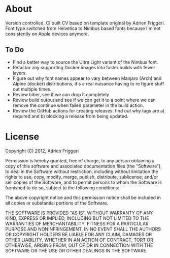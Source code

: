 # About

Version controlled, CI built CV based on template original by Adrien Friggeri.  Font type switched from Helvetica to Nimbus based fonts because I'm not consistently on Apple devices anymore.

## To Do

- Find a better way to source the Ultra Light variant of the Nimbus font. 
- Refactor any supporting Docker images into faster builds with fewer layers.
- Figure out why font names appear to vary between Manjaro (Arch) and Alpine (docker) distributions, it's a real nuisance having to re figure stuff out multiple times.
- Review biber, see if we can drop it completely
- Review build output and see if we can get it to a point where we can remove the continue when failed parameter in the build action.
- Review the GitHub actions for creating releases: find out why tags are a) required and b) blocking a release from being updated.


# License

Copyright (C) 2012, Adrien Friggeri

Permission is hereby granted, free of charge, to any person obtaining a copy of this software and associated documentation files (the "Software"), to deal in the Software without restriction, including without limitation the rights to use, copy, modify, merge, publish, distribute, sublicense, and/or sell copies of the Software, and to permit persons to whom the Software is furnished to do so, subject to the following conditions:

The above copyright notice and this permission notice shall be included in all copies or substantial portions of the Software.

THE SOFTWARE IS PROVIDED "AS IS", WITHOUT WARRANTY OF ANY KIND, EXPRESS OR IMPLIED, INCLUDING BUT NOT LIMITED TO THE WARRANTIES OF MERCHANTABILITY, FITNESS FOR A PARTICULAR PURPOSE AND NONINFRINGEMENT. IN NO EVENT SHALL THE AUTHORS OR COPYRIGHT HOLDERS BE LIABLE FOR ANY CLAIM, DAMAGES OR OTHER LIABILITY, WHETHER IN AN ACTION OF CONTRACT, TORT OR OTHERWISE, ARISING FROM, OUT OF OR IN CONNECTION WITH THE SOFTWARE OR THE USE OR OTHER DEALINGS IN THE SOFTWARE.